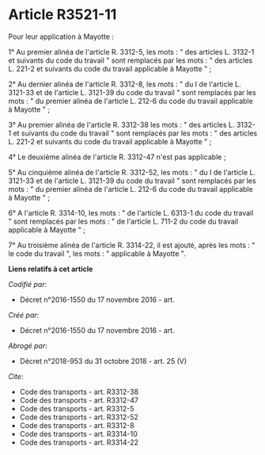 # Article R3521-11

Pour leur application à Mayotte : 

1° Au premier alinéa de l'article R. 3312-5, les mots : " des articles L. 3132-1 et suivants du code du travail " sont
remplacés par les mots : " des articles L. 221-2 et suivants du code du travail applicable à Mayotte " ; 

2° Au dernier alinéa de l'article R. 3312-8, les mots : " du I de l'article L. 3121-33 et de l'article L. 3121-39 du code du
travail " sont remplacés par les mots : " du premier alinéa de l'article L. 212-6 du code du travail applicable à Mayotte
" ; 

3° Au premier alinéa de l'article R. 3312-38 les mots : " des articles L. 3132-1 et suivants du code du travail " sont
remplacés par les mots : " des articles L. 221-2 et suivants du code du travail applicable à Mayotte " ; 

4° Le deuxième alinéa de l'article R. 3312-47 n'est pas applicable ; 

5° Au cinquième alinéa de l'article R. 3312-52, les mots : " du I de l'article L. 3121-33 et de l'article L. 3121-39 du code
du travail " sont remplacés par les mots : " du premier alinéa de l'article L. 212-6 du code du travail applicable à Mayotte
" ; 

6° A l'article R. 3314-10, les mots : " de l'article L. 6313-1 du code du travail " sont remplacés par les mots : " de
l'article L. 711-2 du code du travail applicable à Mayotte " ; 

7° Au troisième alinéa de l'article R. 3314-22, il est ajouté, après les mots : " le code du travail ", les mots : "
applicable à Mayotte ".

**Liens relatifs à cet article**

_Codifié par_:

  - Décret n°2016-1550 du 17 novembre 2016 - art.

_Créé par_:

  - Décret n°2016-1550 du 17 novembre 2016 - art.

_Abrogé par_:

  - Décret n°2018-953 du 31 octobre 2018 - art. 25 (V)

_Cite_:

  - Code des transports - art. R3312-38
  - Code des transports - art. R3312-47
  - Code des transports - art. R3312-5
  - Code des transports - art. R3312-52
  - Code des transports - art. R3312-8
  - Code des transports - art. R3314-10
  - Code des transports - art. R3314-22
